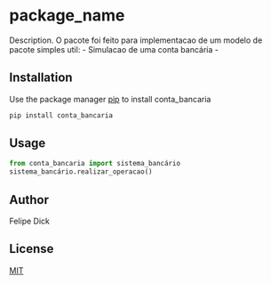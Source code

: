 # package_name

Description. 
O pacote foi feito para implementacao de um modelo de pacote simples util:
	- Simulacao de uma conta bancária
	-

## Installation

Use the package manager [pip](https://pip.pypa.io/en/stable/) to install conta_bancaria

```bash
pip install conta_bancaria
```

## Usage

```python
from conta_bancaria import sistema_bancário
sistema_bancário.realizar_operacao()
```

## Author
Felipe Dick

## License
[MIT](https://choosealicense.com/licenses/mit/)
